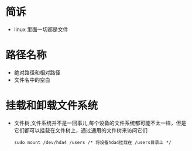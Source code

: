 # 简诉
- linux 里面一切都是文件

# 路径名称
- 绝对路径和相对路径
- 文件名中的空白

# 挂载和卸载文件系统
- 文件树,文件系统并不是一回事儿,每个设备的文件系统都可能不太一样，但是它们都可以挂载在文件树上，通过通用的文件树来访问它们
    ```
    sudo mount /dev/hda4 /users /* 将设备hda4挂载在 /users目录上 */
    ```
